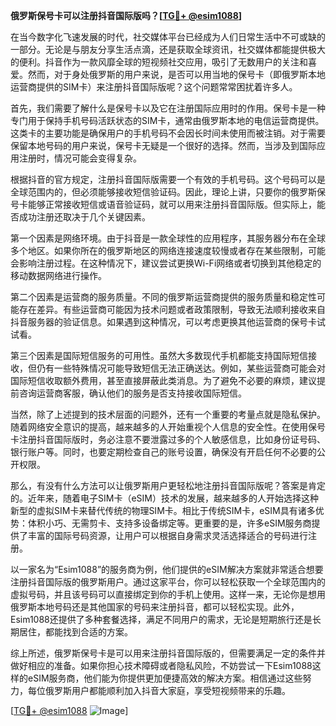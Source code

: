 **俄罗斯保号卡可以注册抖音国际版吗？[[TG💪+ @esim1088](https://t.me/s/esim1088)]**

在当今数字化飞速发展的时代，社交媒体平台已经成为人们日常生活中不可或缺的一部分。无论是与朋友分享生活点滴，还是获取全球资讯，社交媒体都能提供极大的便利。抖音作为一款风靡全球的短视频社交应用，吸引了无数用户的关注和喜爱。然而，对于身处俄罗斯的用户来说，是否可以用当地的保号卡（即俄罗斯本地运营商提供的SIM卡）来注册抖音国际版呢？这个问题常常困扰着许多人。

首先，我们需要了解什么是保号卡以及它在注册国际应用时的作用。保号卡是一种专门用于保持手机号码活跃状态的SIM卡，通常由俄罗斯本地的电信运营商提供。这类卡的主要功能是确保用户的手机号码不会因长时间未使用而被注销。对于需要保留本地号码的用户来说，保号卡无疑是一个很好的选择。然而，当涉及到国际应用注册时，情况可能会变得复杂。

根据抖音的官方规定，注册抖音国际版需要一个有效的手机号码。这个号码可以是全球范围内的，但必须能够接收短信验证码。因此，理论上讲，只要你的俄罗斯保号卡能够正常接收短信或语音验证码，就可以用来注册抖音国际版。但实际上，能否成功注册还取决于几个关键因素。

第一个因素是网络环境。由于抖音是一款全球性的应用程序，其服务器分布在全球多个地区。如果你所在的俄罗斯地区的网络连接速度较慢或者存在某些限制，可能会影响注册过程。在这种情况下，建议尝试更换Wi-Fi网络或者切换到其他稳定的移动数据网络进行操作。

第二个因素是运营商的服务质量。不同的俄罗斯运营商提供的服务质量和稳定性可能存在差异。有些运营商可能因为技术问题或者政策限制，导致无法顺利接收来自抖音服务器的验证信息。如果遇到这种情况，可以考虑更换其他运营商的保号卡试试看。

第三个因素是国际短信服务的可用性。虽然大多数现代手机都能支持国际短信接收，但仍有一些特殊情况可能导致短信无法正确送达。例如，某些运营商可能会对国际短信收取额外费用，甚至直接屏蔽此类消息。为了避免不必要的麻烦，建议提前咨询运营商客服，确认他们的服务是否支持接收国际短信。

当然，除了上述提到的技术层面的问题外，还有一个重要的考量点就是隐私保护。随着网络安全意识的提高，越来越多的人开始重视个人信息的安全性。在使用保号卡注册抖音国际版时，务必注意不要泄露过多的个人敏感信息，比如身份证号码、银行账户等。同时，也要定期检查自己的账号设置，确保没有开启任何不必要的公开权限。

那么，有没有什么方法可以让俄罗斯用户更轻松地注册抖音国际版呢？答案是肯定的。近年来，随着电子SIM卡（eSIM）技术的发展，越来越多的人开始选择这种新型的虚拟SIM卡来替代传统的物理SIM卡。相比于传统SIM卡，eSIM具有诸多优势：体积小巧、无需剪卡、支持多设备绑定等。更重要的是，许多eSIM服务商提供了丰富的国际号码资源，让用户可以根据自身需求灵活选择适合的号码进行注册。

以一家名为“Esim1088”的服务商为例，他们提供的eSIM解决方案就非常适合想要注册抖音国际版的俄罗斯用户。通过这家平台，你可以轻松获取一个全球范围内的虚拟号码，并且该号码可以直接绑定到你的手机上使用。这样一来，无论你是想用俄罗斯本地号码还是其他国家的号码来注册抖音，都可以轻松实现。此外，Esim1088还提供了多种套餐选择，满足不同用户的需求，无论是短期旅行还是长期居住，都能找到合适的方案。

综上所述，俄罗斯保号卡是可以用来注册抖音国际版的，但需要满足一定的条件并做好相应的准备。如果你担心技术障碍或者隐私风险，不妨尝试一下Esim1088这样的eSIM服务商，他们能为你提供更加便捷高效的解决方案。相信通过这些努力，每位俄罗斯用户都能顺利加入抖音大家庭，享受短视频带来的乐趣。

[[TG💪+ @esim1088](https://t.me/s/esim1088) ![Image](https://i.postimg.cc/4NQfJmqS/Snipaste-2025-05-13-00-14-12.png)]